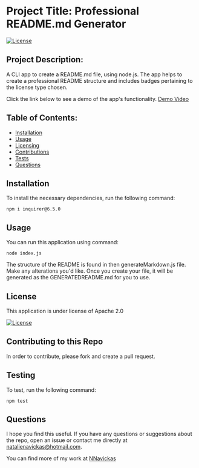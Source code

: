 # Project Title: Professional README.md Generator

[![License](https://img.shields.io/badge/License-Apache_2.0-blue.svg)](https://opensource.org/licenses/Apache-2.0)

## Project Description: 

A CLI app to create a README.md file, using node.js. The app helps to create a professional README structure and includes badges pertaining to the license type chosen.

Click the link below to see a demo of the app's functionality.
[Demo Video](https://watch.screencastify.com/v/tBoV9Cesugxyn94dU7mm)

## Table of Contents: 
- [Installation](#installation)
- [Usage](#usage)
- [Licensing](#license)
- [Contributions](#contributing-to-this-repo)
- [Tests](#testing)
- [Questions](#questions)

## Installation

To install the necessary dependencies, run the following command:

``` npm i inquirer@6.5.0 ```

## Usage

You can run this application using command: 

``` node index.js ```

The structure of the README is found in then generateMarkdown.js file. Make any alterations you'd like.
Once you create your file, it will be generated as the GENERATEDREADME.md for you to use.

## License

This application is under license of Apache 2.0

[![License](https://img.shields.io/badge/License-Apache_2.0-blue.svg)](https://opensource.org/licenses/Apache-2.0)

## Contributing to this Repo

In order to contribute, please fork and create a pull request.

## Testing

To test, run the following command:

``` npm test ```

## Questions

I hope you find this useful. If you have any questions or suggestions about the repo, open an issue or contact me directly at natalienavickas@hotmail.com. 

You can find more of my work at [NNavickas](https://github.com/NNavickas)

